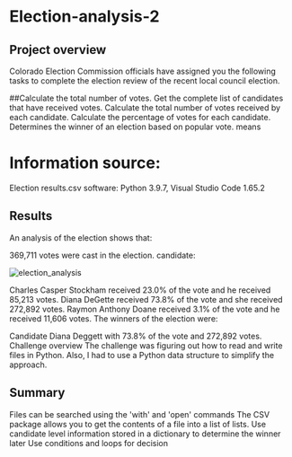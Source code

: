 # Election-analysis-2
## Project overview
Colorado Election Commission officials have assigned you the following tasks to complete the election review of the recent local council election.

##Calculate the total number of votes.
Get the complete list of candidates that have received votes.
Calculate the total number of votes received by each candidate.
Calculate the percentage of votes for each candidate. Determines the winner of an election based on popular vote.
means
# Information source:
Election results.csv
software:
Python 3.9.7, Visual Studio Code 1.65.2
## Results
An analysis of the election shows that:


369,711 votes were cast in the election.
candidate:

![election_analysis](https://user-images.githubusercontent.com/23088053/218001378-85118b73-943d-4ab6-80f7-e185839ab9c1.png)


Charles Casper Stockham received 23.0% of the vote and he received 85,213 votes.
Diana DeGette received 73.8% of the vote and she received 272,892 votes.
Raymon Anthony Doane received 3.1% of the vote and he received 11,606 votes. The winners of the election were:

Candidate Diana Deggett with 73.8% of the vote and 272,892 votes.
Challenge overview
The challenge was figuring out how to read and write files in Python. Also, I had to use a Python data structure to simplify the approach.

##  Summary
Files can be searched using the 'with' and 'open' commands
The CSV package allows you to get the contents of a file into a list of lists.
Use candidate level information stored in a dictionary to determine the winner later
Use conditions and loops for decision
